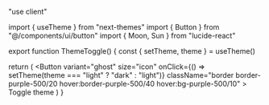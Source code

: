 "use client"

import { useTheme } from "next-themes"
import { Button } from "@/components/ui/button"
import { Moon, Sun } from "lucide-react"

export function ThemeToggle() {
  const { setTheme, theme } = useTheme()

  return (
    <Button
      variant="ghost"
      size="icon"
      onClick={() => setTheme(theme === "light" ? "dark" : "light")}
      className="border border-purple-500/20 hover:border-purple-500/40 hover:bg-purple-500/10"
    >
      <Sun className="h-[1.2rem] w-[1.2rem] rotate-0 scale-100 transition-all dark:-rotate-90 dark:scale-0 text-yellow-300" />
      <Moon className="absolute h-[1.2rem] w-[1.2rem] rotate-90 scale-0 transition-all dark:rotate-0 dark:scale-100 text-purple-300" />
      <span className="sr-only">Toggle theme</span>
    </Button>
  )
}

